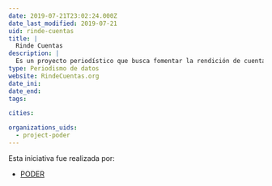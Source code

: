 ```yaml
---
date: 2019-07-21T23:02:24.000Z
date_last_modified: 2019-07-21
uid: rinde-cuentas
title: |
  Rinde Cuentas
description: |
  Es un proyecto periodístico que busca fomentar la rendición de cuentas empresarial y mostrar el fenómeno de la captura de estado a través de periodismo de datos e investigación.
type: Periodismo de datos
website: RindeCuentas.org
date_ini: 
date_end: 
tags:

cities: 

organizations_uids:
  - project-poder
---
```


Esta iniciativa fue realizada por:

- [PODER](/organizaciones/project-poder)
